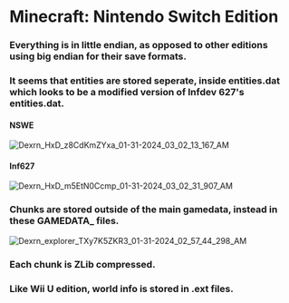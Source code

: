 # Minecraft: Nintendo Switch Edition

### Everything is in little endian, as opposed to other editions using big endian for their save formats.
### It seems that entities are stored seperate, inside entities.dat which looks to be a modified version of Infdev 627's entities.dat.
#### NSWE
![Dexrn_HxD_z8CdKmZYxa_01-31-2024_03_02_13_167_AM](https://github.com/DexrnZacAttack/LCESaveGameExtractor/assets/60078656/d6a97dad-5965-473c-af5d-512d2ab291bd)
#### Inf627
![Dexrn_HxD_m5EtN0Ccmp_01-31-2024_03_02_31_907_AM](https://github.com/DexrnZacAttack/LCESaveGameExtractor/assets/60078656/2c49e5c1-a73a-4f9a-b730-665b88c5101b)
### Chunks are stored outside of the main gamedata, instead in these GAMEDATA_ files.
![Dexrn_explorer_TXy7K5ZKR3_01-31-2024_02_57_44_298_AM](https://github.com/DexrnZacAttack/LCESaveGameExtractor/assets/60078656/eae294ea-457f-4953-b8ac-cbacb6ca2ce4)
### Each chunk is ZLib compressed.
### Like Wii U edition, world info is stored in .ext files.
